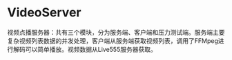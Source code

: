 # VideoServer
视频点播服务器：共有三个模块，分为服务端、客户端和压力测试端。服务端主要复杂视频列表数据的并发处理，客户端从服务端获取视频列表，调用了FFMpeg进行解码可以简单播放。视频数据从Live555服务器获取。
